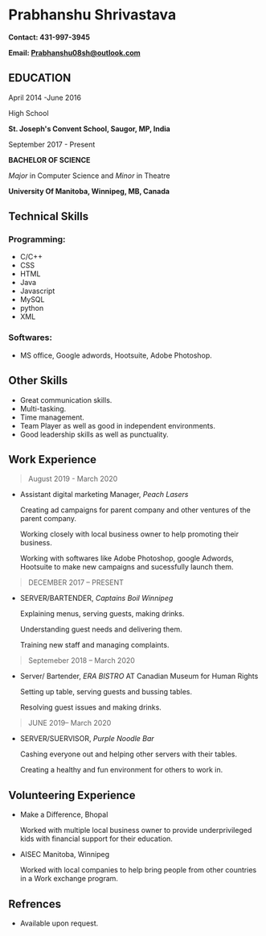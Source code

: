# Prabhanshu Shrivastava
__Contact: 431-997-3945__

**Email: Prabhanshu08sh@outlook.com** 

## EDUCATION

April 2014 -June 2016

High School 

**St. Joseph's Convent School, Saugor, MP, India**

September 2017 - Present

**BACHELOR OF SCIENCE**

*Major* in Computer Science and *Minor* in Theatre

**University Of Manitoba, Winnipeg, MB, Canada**


## Technical Skills
### Programming:
* C/C++  
* CSS
* HTML
* Java
* Javascript
* MySQL
* python
* XML 

### Softwares:
* MS office, Google adwords, Hootsuite, Adobe Photoshop.


## Other Skills
*	Great communication skills.
*	Multi-tasking.
*   Time management.
*	Team Player as well as good in independent environments.
*	Good leadership skills as well as punctuality.

##  Work Experience

> August 2019 - March 2020 

* Assistant digital marketing Manager, *Peach Lasers*

    Creating ad campaigns for parent company and other ventures of the parent company.
    
    Working closely with local business owner to help promoting their      business.
    
    Working with softwares like Adobe Photoshop, google Adwords, Hootsuite to make new campaigns and sucessfully launch them. 
    
 >DECEMBER 2017 – PRESENT

* SERVER/BARTENDER, *Captains Boil Winnipeg*
    
    Explaining menus, serving guests, making drinks.
    
    Understanding guest needs and delivering them.
    
    Training new staff and managing complaints.
    
> Septemeber 2018 – March 2020

* Server/ Bartender, *ERA BISTRO* AT Canadian Museum for Human Rights

    Setting up table, serving  guests and bussing tables.
    
    Resolving guest issues and making drinks.
    
>JUNE 2019– March 2020

*   SERVER/SUERVISOR, *Purple Noodle Bar*
    
    Cashing everyone out and helping other servers with their tables.        
    
    Creating a healthy and fun environment for others to work in.


##  Volunteering Experience

* Make a Difference, Bhopal
    
    Worked with multiple local business owner to provide underprivileged kids with financial support for their education.  
    
* AISEC Manitoba, Winnipeg

    Worked with local companies to help bring people from other countries in a Work exchange program.
    
    
##  Refrences

* Available upon request.

